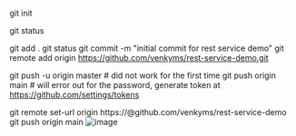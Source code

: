 git init

git status

git add .
git status
git commit -m "initial commit for rest service demo"
git remote add origin https://github.com/venkyms/rest-service-demo.git

git push -u origin master # did not work for the first time
git push origin main # will error out for the password, generate token at https://github.com/settings/tokens

git remote set-url origin https://<token>@github.com/venkyms/rest-service-demo
git push origin main
![image](https://github.com/venkyms/rest-service-demo/assets/482039/6b9e5e4d-c12e-4bb5-9cc0-872324ee7e89)
